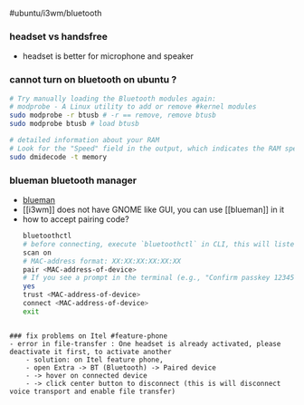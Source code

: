 #ubuntu/i3wm/bluetooth
### headset vs handsfree
- headset is better for microphone and speaker

### cannot turn on bluetooth on ubuntu  ?
```bash
# Try manually loading the Bluetooth modules again:
# modprobe - A Linux utility to add or remove #kernel modules
sudo modprobe -r btusb # -r == remove, remove btusb
sudo modprobe btusb # load btusb
```

```bash
# detailed information about your RAM
# Look for the "Speed" field in the output, which indicates the RAM speed in MT/s (megatransfers per second) or MHz.
sudo dmidecode -t memory
```

### blueman bluetooth manager
- [blueman](https://github.com/blueman-project/blueman)
- [[i3wm]] does not have GNOME like GUI, you can use [[blueman]] in it
- how to accept pairing code?
	```bash
	bluetoothctl
	# before connecting, execute `bluetoothctl` in CLI, this will listen to requests -> upon request type `yes` in prompt to accept request
	scan on
	# MAC-address format: XX:XX:XX:XX:XX:XX
	pair <MAC-address-of-device>
	# If you see a prompt in the terminal (e.g., "Confirm passkey 123456 (yes/no):"), type:
	yes
	trust <MAC-address-of-device>
	connect <MAC-address-of-device>
	exit
```

### fix problems on Itel #feature-phone
- error in file-transfer : One headset is already activated, please deactivate it first, to activate another
	- solution: on Itel feature phone, 
	- open Extra -> BT (Bluetooth) -> Paired device 
	- -> hover on connected device 
	- -> click center button to disconnect (this is will disconnect voice transport and enable file transfer)